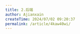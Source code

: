 ```yaml
---
title: 2.后端
author: Ajianxain
createTime: 2024/07/02 09:20:37
permalink: /article/4kaw40wi/
---
```

